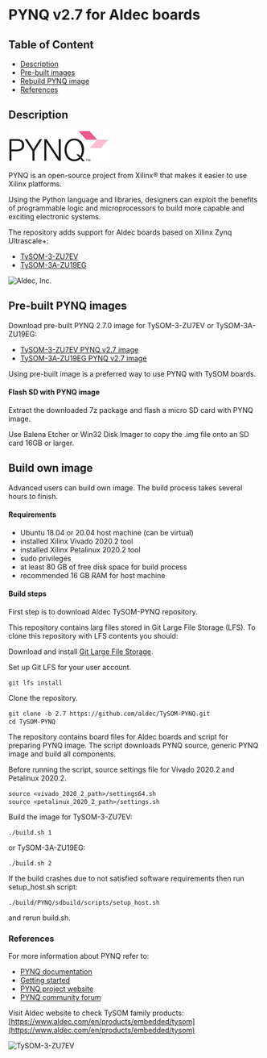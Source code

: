 # PYNQ v2.7 for Aldec boards

## Table of Content
- [Description](#description)
- [Pre-built images](#pre-built)
- [Rebuild PYNQ image](#rebuild)
- [References](#references)

<a name="description"/>

## Description
![PYNQ](https://raw.githubusercontent.com/Xilinx/PYNQ/master/logo.png)

PYNQ is an open-source project from Xilinx® that makes it easier to use Xilinx platforms.

Using the Python language and libraries, designers can exploit the benefits of programmable logic and microprocessors to build more capable and exciting electronic systems.

The repository adds support for Aldec boards based on Xilinx Zynq Ultrascale+:
- [TySOM-3-ZU7EV](https://www.aldec.com/en/products/emulation/tysom_boards/zynq_ultrascale_mpsoc/tysom_3_zu7ev)
- [TySOM-3A-ZU19EG](https://www.aldec.com/en/products/emulation/tysom_boards/zynq_ultrascale_mpsoc/tysom_3a_zu19eg)

![Aldec, Inc.](https://www.aldec.com/images/content/corporate/Corporate_Logo_Aldec_Crescent.png)

<a name="pre-built"/>

## Pre-built PYNQ images
Download pre-built PYNQ 2.7.0 image for TySOM-3-ZU7EV or TySOM-3A-ZU19EG:
- [TySOM-3-ZU7EV PYNQ v2.7 image](https://github.com/aldec/TySOM-PYNQ/releases/download/2.7/tysom3_v2.7.0.img.7z)
- [TySOM-3A-ZU19EG PYNQ v2.7 image](https://github.com/aldec/TySOM-PYNQ/releases/download/2.7/tysom3a_v2.7.0.img.7z)

Using pre-built image is a preferred way to use PYNQ with TySOM boards.

#### Flash SD with PYNQ image
Extract the downloaded 7z package and flash a micro SD card with PYNQ image.

Use Balena Etcher or Win32 Disk Imager to copy the .img file onto an SD card 16GB or larger.

<a name="rebuild"/>

## Build own image
Advanced users can build own image. The build process takes several hours to finish. 
#### Requirements
- Ubuntu 18.04 or 20.04 host machine (can be virtual)
- installed Xilinx Vivado 2020.2 tool
- installed Xilinx Petalinux 2020.2 tool
- sudo privileges
- at least 80 GB of free disk space for build process
- recommended 16 GB RAM for host machine

#### Build steps

First step is to download Aldec TySOM-PYNQ repository.

This repository contains larg files stored in Git Large File Storage (LFS). To clone this repository with LFS contents you should:

Download and install [Git Large File Storage](https://git-lfs.github.com/).

Set up Git LFS for your user account.
```
git lfs install
```
Clone the repository.
```
git clone -b 2.7 https://github.com/aldec/TySOM-PYNQ.git
cd TySOM-PYNQ
```
The repository contains board files for Aldec boards and script for preparing PYNQ image. The script downloads PYNQ source, generic PYNQ image and build all components.

Before running the script, source settings file for Vivado 2020.2 and Petalinux 2020.2.
````
source <vivado_2020_2_path>/settings64.sh
source <petalinux_2020_2_path>/settings.sh
````

Build the image for TySOM-3-ZU7EV:
```
./build.sh 1
```
or TySOM-3A-ZU19EG:
```
./build.sh 2
```

If the build crashes due to not satisfied software requirements then run setup_host.sh script:
```
./build/PYNQ/sdbuild/scripts/setup_host.sh
```
and rerun build.sh.

<a name="references"/>

### References
For more information about PYNQ refer to:
- [PYNQ documentation](https://pynq.readthedocs.io/en/v2.7.0/)
- [Getting started](https://pynq.readthedocs.io/en/v2.7.0/getting_started.html)
- [PYNQ project website](http://www.pynq.io/)
- [PYNQ community forum](https://discuss.pynq.io/)


Visit Aldec website to check TySOM family products:
[https://www.aldec.com/en/products/embedded/tysom](https://www.aldec.com/en/products/embedded/tysom)

![TySOM-3-ZU7EV](https://www.aldec.com/images/content/products/tysom_boards/zynq_7000/tysom_3_view.jpg "TySOM-3-ZU7EV")
